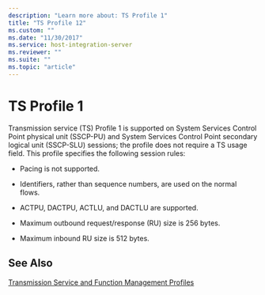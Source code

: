 ```yaml
---
description: "Learn more about: TS Profile 1"
title: "TS Profile 12"
ms.custom: ""
ms.date: "11/30/2017"
ms.service: host-integration-server
ms.reviewer: ""
ms.suite: ""
ms.topic: "article"
---
```

# TS Profile 1
Transmission service (TS) Profile 1 is supported on System Services Control Point physical unit (SSCP-PU) and System Services Control Point secondary logical unit (SSCP-SLU) sessions; the profile does not require a TS usage field. This profile specifies the following session rules:  
  
-   Pacing is not supported.  
  
-   Identifiers, rather than sequence numbers, are used on the normal flows.  
  
-   ACTPU, DACTPU, ACTLU, and DACTLU are supported.  
  
-   Maximum outbound request/response (RU) size is 256 bytes.  
  
-   Maximum inbound RU size is 512 bytes.  
  
## See Also  
 [Transmission Service and Function Management Profiles](../core/transmission-service-and-function-management-profiles1.md)

